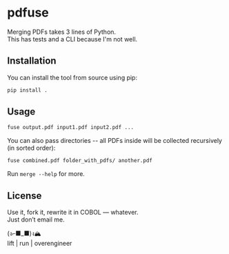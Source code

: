 # pdfuse

Merging PDFs takes 3 lines of Python.  
This has tests and a CLI because I'm not well.

## Installation

You can install the tool from source using pip:

```bash
pip install .
```

## Usage

```bash
fuse output.pdf input1.pdf input2.pdf ...
```

You can also pass directories -- all PDFs inside will be collected recursively (in sorted order):

```bash
fuse combined.pdf folder_with_pdfs/ another.pdf
```

Run `merge --help` for more.

## License

Use it, fork it, rewrite it in COBOL — whatever.  
Just don’t email me.

   (ง⌐■_■)ง🏔  
   lift | run | overengineer
